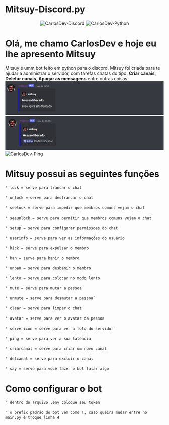 # Mitsuy-Discord.py

<div align="center" style="display: inline_block">
    <img  alt="CarlosDev-Discord" height="200" width="200" src="https://miro.medium.com/max/512/0*E3Nphq-iyw_gsZFH.png">
    <img  alt="CarlosDev-Python" height="200" width="200" src="https://budougumi0617.github.io/logos/python.png">
</div>

<h1>Olá, me chamo CarlosDev e hoje eu lhe apresento <b>Mitsuy</b></h1>
Mitsuy é umm bot feito em python para o discord. Mitsuy foi criada para te ajudar a administrar o servidor, com tarefas chatas do tipo: <b>Criar canais, Deletar canais, Apagar as mensagens</b> entre outras coisas.

<img  alt="CarlosDev-Look" src="imgs/look.PNG">
<img  alt="CarlosDev-Unlook" src="imgs/destrancar.PNG">
<img  alt="CarlosDev-Ping" src="ping.PNG">


# Mitsuy possui as seguintes funções

	° lock = serve para trancar o chat

	° unlock = serve para destrancar o chat

	° seelock = serve para impedir que membros comuns vejam o chat

	° seeunlock = serve para permitir que membros comuns vejam o chat

	° setup = serve para configurar permissoes do chat

	° userinfo = serve para ver as informações do usuário

	° kick = serve para expulsar o membro

	° ban = serve para banir o membro

	° unban = serve para desbanir o membro

	° lento = serve para colocar no modo lento

	° mute = serve para mutar a pessoa

	° unmute = serve para desmutar a pessoa`

	° clear = serve para limpar o chat

	° avatar = serve para ver o avatar da pessoa

	° servericon = serve para ver a foto do servidor

	° ping = serve para ver a sua latência

	° criarcanal = serve para criar um novo canal

	° delcanal = serve para excluir o canal

	° say = serve para você fazer o bot falar algo

# Como configurar o bot
	° dentro do arquivo .env coloque seu token

	° o prefix padrão do bot vem como !, caso queira mudar entre no main.py e troque linha 4

